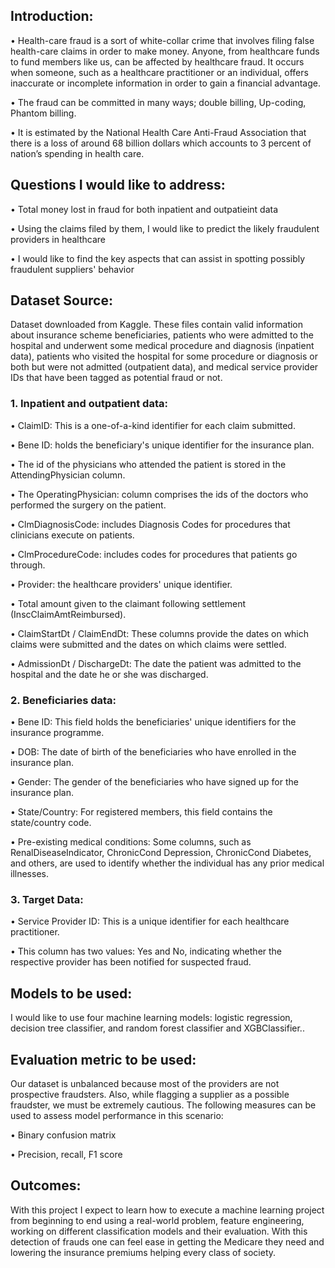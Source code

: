 

## Introduction:

•	Health-care fraud is a sort of white-collar crime that involves filing false health-care claims in order to make money. Anyone, from healthcare funds to fund members like us, can be affected by healthcare fraud. It occurs when someone, such as a healthcare practitioner or an individual, offers inaccurate or incomplete information in order to gain a financial advantage.

•	The fraud can be committed in many ways; double billing, Up-coding, Phantom billing.

•	It is estimated by the National Health Care Anti-Fraud Association that there is a loss of around 68 billion dollars which accounts to 3 percent of nation’s spending in health care. 


## Questions I would like to address:

•	 Total money lost in fraud for both inpatient and outpatieint data

•	Using the claims filed by them, I would like to predict the likely fraudulent providers in healthcare 

•	I would like to find the key aspects that can assist in spotting possibly fraudulent suppliers' behavior
 


## Dataset Source:
Dataset downloaded from Kaggle. These files contain valid information about insurance scheme beneficiaries, patients who were admitted to the hospital and underwent some medical procedure and diagnosis (inpatient data), patients who visited the hospital for some procedure or diagnosis or both but were not admitted (outpatient data), and medical service provider IDs that have been tagged as potential fraud or not.

  ### 1.	Inpatient and outpatient data:
•	ClaimID: This is a one-of-a-kind identifier for each claim submitted.

•	Bene ID: holds the beneficiary's unique identifier for the insurance plan.

•	The id of the physicians who attended the patient is stored in the AttendingPhysician column.

•	The OperatingPhysician: column comprises the ids of the doctors who performed the surgery on the patient.

•	ClmDiagnosisCode: includes Diagnosis Codes for procedures that clinicians execute on patients.

•	ClmProcedureCode: includes codes for procedures that patients go through.

•	Provider: the healthcare providers' unique identifier.

•	Total amount given to the claimant following settlement (InscClaimAmtReimbursed).

•	ClaimStartDt / ClaimEndDt: These columns provide the dates on which claims were submitted and the dates on which claims were settled.

•	AdmissionDt / DischargeDt: The date the patient was admitted to the hospital and the date he or she was discharged.

  ### 2.	Beneficiaries data: 
•	Bene ID: This field holds the beneficiaries' unique identifiers for the insurance programme.

•	DOB: The date of birth of the beneficiaries who have enrolled in the insurance plan.

•	Gender: The gender of the beneficiaries who have signed up for the insurance plan.

•	State/Country: For registered members, this field contains the state/country code.

•	Pre-existing medical conditions: Some columns, such as RenalDiseaseIndicator, ChronicCond Depression, ChronicCond Diabetes, and others, are used to identify whether the individual has any prior medical illnesses.

  ### 3.	Target Data:
•	Service Provider ID: This is a unique identifier for each healthcare practitioner.

•	This column has two values: Yes and No, indicating whether the respective provider has been notified for suspected fraud.


## Models to be used:

I would like to use four machine learning models: logistic regression, decision tree classifier, and random forest classifier and XGBClassifier..
## Evaluation metric to be used:

Our dataset is unbalanced because most of the providers are not prospective fraudsters. Also, while flagging a supplier as a possible fraudster, we must be extremely cautious. The following measures can be used to assess model performance in this scenario:

•	Binary confusion matrix

•	Precision, recall, F1 score

## Outcomes:

With this project I expect to learn how to execute a machine learning project from beginning to end using a real-world problem, feature engineering, working on different classification models and their evaluation.
With this detection of frauds one can feel ease in getting the Medicare they need and lowering the insurance premiums helping every class of society.

